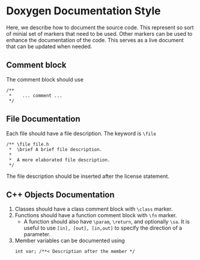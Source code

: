 # Doxygen Documentation Style

Here, we describe how to document the source code.  This represent so sort of minial set of markers that need to be used. Other markers can be used to enhance the documentation of the code.  This serves as a live document that can be updated when needed.

## Comment block

The comment block should use

```
/**
 *    ... comment ...
 */
```

## File Documentation

Each file should have a file description.  The keyword is `\file`

```
/** \file file.h
 *  \brief A brief file description.
 * 
 *  A more elaborated file description.
 */
```
The file description should be inserted after the license statement.

## C++ Objects Documentation

1. Classes should have a class comment block with `\class` marker.
2. Functions should have a function comment block with `\fn` marker. 
    * A function should also have `\param`, `\return`, and optionally `\sa`. It is useful to use `[in], [out], [in,out]` to specify the direction of a parameter.
3. Member variables can be documented using 
    ```
    int var; /**< Description after the member */
    ``` 
